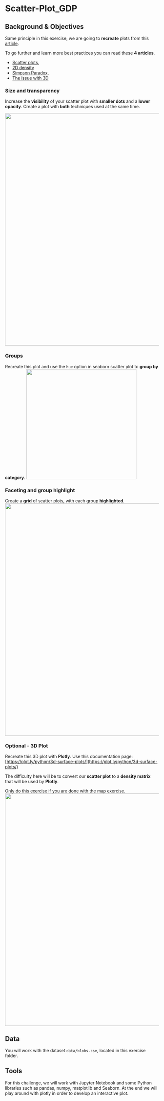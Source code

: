 # Scatter-Plot_GDP

## Background & Objectives

Same principle in this exercise, we are going to **recreate** plots from this [article](https://www.data-to-viz.com/caveat/overplotting.html).

To go further and learn more best practices you can read these **4 articles**.

- [Scatter plots](https://www.data-to-viz.com/graph/scatter.html),
- [2D density](https://www.data-to-viz.com/graph/density2d.html)
- [Simpson Paradox](https://www.data-to-viz.com/caveat/simpson.html),
- [The issue with 3D](https://www.data-to-viz.com/caveat/3d.html)

### Size and transparency

Increase the **visibility** of your scatter plot with **smaller dots** and a **lower opacity**.
Create a plot with **both** techniques used at the same time.

<img src="https://i.ibb.co/VVby1Pb/visualize-1255x420.png" width="760">

### Groups

Recreate this plot and use the `hue` option in seaborn scatter plot to **group by category**.
<img src="https://i.ibb.co/sJ1BZBj/Screen-Shot-2019-10-15-at-20-34-12.png" width="360">

### Faceting and group highlight

Create a **grid** of scatter plots, with each group **highlighted**.
<img src="https://i.ibb.co/0Vyr6Nc/Screen-Shot-2019-10-15-at-20-34-17.png" width="760">

### Optional - 3D Plot

Recreate this 3D plot with **Plotly**. Use this documentation page: [https://plot.ly/python/3d-surface-plots/](https://plot.ly/python/3d-surface-plots/)

The difficulty here will be to convert our **scatter plot** to a **density matrix** that will be used by **Plotly**.

Only do this exercise if you are done with the map exercise.
<img src="https://i.ibb.co/2nYn883/Screen-Shot-2019-10-15-at-22-21-50.png" width="760">

## Data

You will work with the dataset `data/blobs.csv`, located in this exercise folder.

## Tools

For this challenge, we will work with Jupyter Notebook and some Python libraries such as pandas, numpy, matplotlib and Seaborn. At the end we will play around with  plotly in order to develop an interactive plot.


